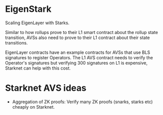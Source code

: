 # EigenStark

Scaling EigenLayer with Starks.

Similar to how rollups prove to their L1 smart contract about the rollup state transition, AVSs also need to prove to their L1 contract about their state transitions.

EigenLayer contracts have an example contracts for AVSs that use BLS signatures to register Operators. The L1 AVS contract needs to verify the Operator's signatures but verifying 300 signatures on L1 is expensive, Starknet can help with this cost.

# Starknet AVS ideas
- Aggregation of ZK proofs: Verify many ZK proofs (snarks, starks etc) cheaply on Starknet.
